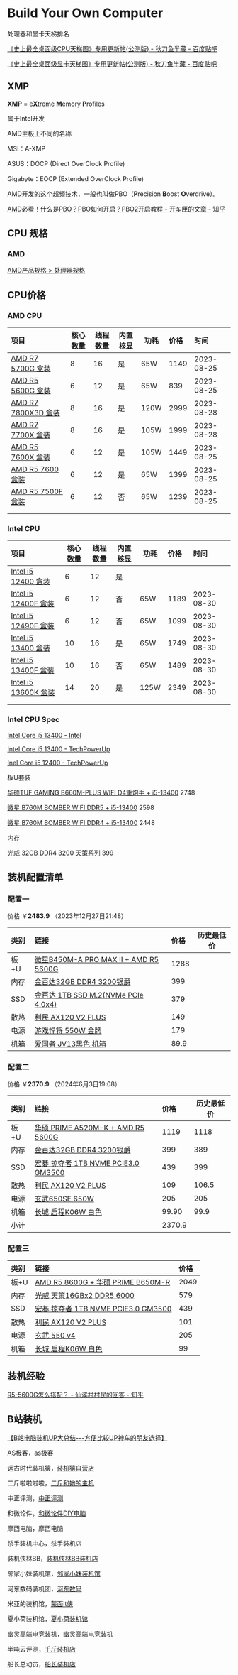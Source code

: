 # Build Your Own Computer


处理器和显卡天梯排名

[《史上最全桌面级CPU天梯图》专用更新帖(公测版) - 秋刀鱼半藏 - 百度贴吧](https://tieba.baidu.com/p/5005825360)

[《史上最全桌面级显卡天梯图》专用更新帖(公测版) - 秋刀鱼半藏 - 百度贴吧](https://tieba.baidu.com/p/6133450546)

## XMP

**XMP** = e**X**treme **M**emory **P**rofiles

属于Intel开发



AMD主板上不同的名称

MSI：A-XMP

ASUS：DOCP (Direct OverClock Profile)

Gigabyte：EOCP (Extended OverClock Profile)

AMD开发的这个超频技术，一般也叫做PBO（**P**recision **B**oost **O**verdrive）。

[AMD必看！什么是PBO？PBO如何开启？PBO2开启教程 - 开车匣的文章 - 知乎](https://zhuanlan.zhihu.com/p/375665927)


## CPU 规格

### AMD

[AMD产品规格 > 处理器规格](https://www.amd.com/zh-cn/products/specifications/processors.html)



## CPU价格

### AMD CPU

|项目|核心数量|线程数量|内置核显 |功耗|价格|时间 |
|:-----|---|---|---|---|:-----|:-----|
|[AMD R7 5700G 盒装](https://item.jd.com/100012989117.html)|8|16|是|65W|1149|2023-08-25|
|[AMD R5 5600G 盒装](https://item.jd.com/100012989127.html)|6|12|是|65W |839|2023-08-25|
|[AMD R7 7800X3D 盒装](https://item.jd.com/100046394400.html)|8|16|是|120W|2999|2023-08-28|
|[AMD R7 7700X 盒装](https://item.jd.com/100039537657.html)|8|16|是|105W|1999|2023-08-28 |
|[AMD R5 7600X 盒装](https://item.jd.com/100039537655.html)|6|12|是|105W |1449|2023-08-25|
|[AMD R5 7600 盒装](https://item.jd.com/100051589597.html) |6|12|是|65W|1399|2023-08-25|
|[AMD R5 7500F 盒装](https://item.jd.com/100059227024.html)|6|12|否|65W|1239|2023-08-25|
|  |   |   |  |  |  |  |
|      |   |   |   |   |      |      |


### Intel CPU

|项目|核心数量|线程数量|内置核显 |功耗|价格|时间 |
|:-----|---|---|---|---|:-----|:-----|
|[Intel i5 12400 盒装](https://item.jd.com/10027670672823.html#crumb-wrap)|6|12|是|  |  |  |
|[Intel i5 12400F 盒装](https://item.jd.com/100031035610.html)|6 |12|否|65W |1189|2023-08-30|
|[Intel i5 12490F 盒装](https://item.jd.com/100037299996.html)|6|12|否|65W|1099|2023-08-30|
|[Intel i5 13400 盒装](https://item.jd.com/100049450205.html)|10|16|是|65W|1749|2023-08-30|
|[Intel i5 13400F 盒装](https://item.jd.com/100049450275.html)|10|16|否|65W|1489|2023-08-30|
|[Intel i5 13600K 盒装](https://item.jd.com/100040185485.html)|14|20|是|125W|2349|2023-08-30|
|  |   |   |  |  |  |  |
|      |   |   |   |   |      |      |


### Intel CPU Spec

[Intel Core i5 13400 - Intel](https://ark.intel.com/content/www/us/en/ark/products/230495/intel-core-i5-13400-processor-20m-cache-up-to-4-60-ghz.html)

[Intel Core i5 13400 - TechPowerUp](https://www.techpowerup.com/cpu-specs/core-i5-13400.c2994)

[Inel Core i5 12400 - TechPowerUp](https://www.techpowerup.com/cpu-specs/core-i5-12400.c2549)


板U套装

[华硕TUF GAMING B660M-PLUS WIFI D4重炮手 + i5-13400](https://item.jd.com/100051521451.html#crumb-wrap) 2748

[微星 B760M BOMBER WIFI DDR5 + i5-13400](https://item.jd.com/100061604139.html#) 2598

[微星 B760M BOMBER WIFI DDR4 + i5-13400](https://item.jd.com/100042247532.html#crumb-wrap) 2448


内存

[光威 32GB DDR4 3200 天策系列](https://item.jd.com/100022451588.html#crumb-wrap) 399


## 装机配置清单

### 配置一


价格 ￥**2483.9** （2023年12月27日21:48）

|类别|链接 |价格|历史最低价 |
|:-----|:-----|:-----|---|
|板+U|[微星B450M-A PRO MAX II + AMD R5 5600G](https://item.jd.com/100069369338.html)|1288|  |
|内存|[金百达32GB DDR4 3200银爵](https://item.jd.com/100007177599.html)|399|   |
|SSD|[金百达 1TB SSD M.2(NVMe PCIe 4.0x4)](https://item.jd.com/100050170596.html)|379|   |
|散热 |[利民 AX120 V2 PLUS](https://item.jd.com/100011850860.html#)|149|   |
|电源 |[游戏悍将 550W 金牌](https://item.jd.com/100078330677.html)|179|   |
|机箱 |[爱国者 JV13黑色 机箱](https://item.jd.com/100061121082.html#) |89.9 |   |

### 配置二


价格 ￥**2370.9** （2024年6月3日19:08）

| 类别  | 链接                                                                       |价格|历史最低价|
| :-- | :----------------------------------------------------------------------- | :---- |---|
|板+U| [华硕 PRIME A520M-K + AMD R5 5600G](https://item.jd.com/100061469956.html) | 1119  |1118|
|内存|[金百达32GB DDR4 3200银爵](https://item.jd.com/100007177599.html)| 399   |389|
|SSD |[宏碁 掠夺者 1TB NVME PCIE3.0 GM3500](https://item.jd.com/100011580275.html)| 439   |399|
|散热|[利民 AX120 V2 PLUS](https://item.jd.com/100006525699.html#)| 109   |106.5|
|电源|[玄武650SE 650W](https://item.taobao.com/item.htm?spm=a1z10.1-c.w4004-22046778022.25.489e777cIjG349&id=798356825894) |205|205|
|机箱 |[长城 启程K06W 白色](https://item.jd.com/100053762815.html)| 99.90 |99.9|
|小计|  |2370.9|  |

### 配置三

|类别|链接 |价格 |
|:-----|:-----|:-----|
|板+U|[AMD R5 8600G + 华硕 PRIME B650M-R](https://item.jd.com/100095061323.html)|2049|
|内存|[光威 天策16GBx2 DDR5 6000](https://item.jd.com/100094504267.html)|579 |
|SSD|[宏碁 掠夺者 1TB NVME PCIE3.0 GM3500](https://item.jd.com/100011580275.html)|439|
|散热|[利民 AX120 V2 PLUS](https://item.jd.com/100011850860.html)|101|
|电源|[玄武 550 v4](https://item.taobao.com/item.htm?spm=a1z10.1-c.w4004-22046778022.7.7f31777ckhyv6Z&id=700692686188&pisk=f5tkrmbv6U7SYaVlCqjSJaGGLL3xV7sCtBEd9MCEus5b2BIRvsoVeTzz4urP0Ev6t_HIPgLctIRcaBvIF95eTBfpyqn9FLsCYfKnXcp7GTVbOQ4z4skFC92yKHQ7LLsCYX2YYVnMFCcXqz6h8xjVpOXPYw7U3xXddkSFawP2395VTF8jLcj-uhMlW1VlBB8dTvMCCL50jKtcUjftfsZeZnWPrHRdiZQvmTbl_ZHYIUtyMp-JVZwjHM9vSBYe_jURaFXMiNLosuAMN9RV3QHLRtYHLhs5rRE9nKveWZxxQcsl4_8dVpeiwKxkwLtDpJzVqgLcS3jN41a47Pt7Atkp0yaCzt6c6V1m8W2nFceZnx4sPaWfefHmnyaCzt6c6xD05W_PhThO.&skuId=5446264631288)|205|
|机箱|[长城 启程K06W 白色](https://item.jd.com/100053762815.html)|99|






## 装机经验

[R5-5600G怎么搭配？ - 仙溪村村民的回答 - 知乎](https://www.zhihu.com/question/485256886/answer/3137539970)


## B站装机

[【B站电脑装机UP大总结---方便比较UP神车的朋友选择】](https://www.bilibili.com/video/BV1LD4y1J7Ly/?share_source=copy_web&vd_source=eff6214d4429afad84b6a122ad71c441)

AS极客，[as极客](https://mlf888.taobao.com/?spm=a1z10.1-c.0.0.4bc27839q39aKb)

远古时代装机猿，[装机猿自营店](https://zjyzyd.taobao.com/?spm=a1z10.1-c-s.0.0.2c6f6272P0cNQj)

二斤啦啦啦啦，[二斤和她的主机](https://ejhtdzj.taobao.com/?spm=a1z10.1-c.0.0.3d635ac5mYaGbt)

中正评测，[中正评测](https://zzpcgfd.taobao.com/?spm=a1z10.1-c-s.0.0.34a46a27QwuK3C)

和微论件，[和微论件DIY电脑](https://shop461754287.taobao.com/?spm=a1z10.1-c-s.0.0.98d26a85szFHDa)

摩西电脑，摩西电脑

杀手装机中心，杀手装机店

装机侠林BB，[装机侠林BB装机店](https://shop335658483.taobao.com/?spm=a1z10.1-c-s.0.0.353356bboTzXZm)

邻家小妹装机馆，[邻家小妹装机馆](https://ljxmzjg.taobao.com/?spm=a1z10.1-c-s.0.0.28233d03hF9LE4)

河东数码装机团，[河东数码](https://shop253280683.taobao.com/?spm=a1z10.1-c.0.0.687e51d1MPhDYV)

米亚的装机馆，[蒙面it侠](https://shop34713089.taobao.com/?spm=a1z10.1-c-s.0.0.1de271ffU7tTfd)

夏小荷装机馆，[夏小荷装机馆](https://xxhzjg.taobao.com/?spm=a1z10.1-c-s.0.0.64f317b60kElua)

幽灵高端电竞装机，[幽灵高端电竞装机](https://shop231842667.taobao.com/?spm=a1z10.1-c-s.0.0.44443ddasLwycB)

半吨云评测，[千斤装机店](https://shop405835377.taobao.com/?spm=a1z10.1-c.0.0.3bab12deZbokFL)

船长总动员，[船长装机店](https://shop487814952.taobao.com/?spm=a1z10.1-c.0.0.707116ca5VbPxl)



